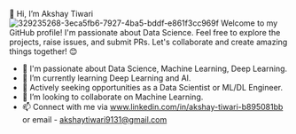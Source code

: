 👋 Hi, I’m Akshay Tiwari
![329235268-3eca5fb6-7927-4ba5-bddf-e861f3cc969f](https://github.com/user-attachments/assets/74d8a015-2173-4f5e-b19b-1e9d6987dc5a)
Welcome to my GitHub profile! I'm passionate about Data Science. Feel free to explore the projects, raise issues, and submit PRs. Let's collaborate and create amazing things together! 😊
- 🔭 I'm passionate about Data Science, Machine Learning, Deep Learning.
- 🌱 I’m currently learning Deep Learning and AI.
- 💼 Actively seeking opportunities as a Data Scientist or ML/DL Engineer.
- 👯 I’m looking to collaborate on Machine Learning.
- 📫 Connect with me via www.linkedin.com/in/akshay-tiwari-b895081bb or email - akshaytiwari9131@gmail.com

<!---
tiwariakshay9131/tiwariakshay9131 is a ✨ special ✨ repository because its `README.md` (this file) appears on your GitHub profile.
You can click the Preview link to take a look at your changes.
--->

